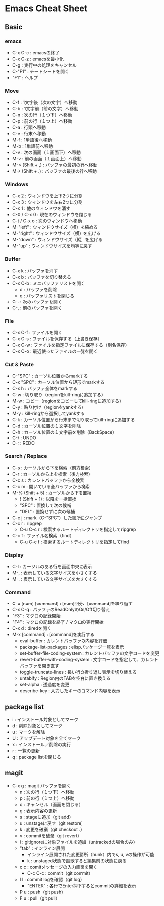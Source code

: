 # Emacs Cheat Sheet

## Basic

### emacs
- C-x C-c : emacsの終了
- C-x C-z : emacsを最小化
- C-g : 実行中の処理をキャンセル
- C-"F1" : チートシートを開く
- "F1" : ヘルプ

### Move
- C-f : 1文字後（次の文字）へ移動
- C-b : 1文字前（前の文字）へ移動
- C-n : 次の行（１つ下）へ移動
- C-p : 前の行（１つ上）へ移動
- C-a : 行頭へ移動
- C-e : 行末へ移動
- M-f : 1単語後へ移動
- M-b : 1単語前へ移動
- C-v : 次の画面（１画面下）へ移動
- M-v : 前の画面（１画面上）へ移動
- M-< (Shift + ,) : バッファの最初の行へ移動
- M-> (Shift + .) : バッファの最後の行へ移動

### Windows
- C-x 2 : ウィンドウを上下2つに分割
- C-x 3 : ウィンドウを左右2つに分割
- C-x 1 : 他のウィンドウを消す
- C-0 / C-x 0 : 現在のウィンドウを閉じる
- C-t / C-x o : 次のウィンドウへ移動
- M-"left" : ウィンドウサイズ（横）を縮める
- M-"right" : ウィンドウサイズ（横）を広げる
- M-"down" : ウィンドウサイズ（縦）を広げる
- M-"up" : ウィンドウサイズを均等に戻す

### Buffer
- C-x k : バッファを消す
- C-x b : バッファを切り替える
- C-x C-b : ミニバッファリストを開く
  - d : バッファを削除
  - q : バッファリストを閉じる
- C-. : 次のバッファを開く
- C-, : 前のバッファを開く

### File
- C-x C-f : ファイルを開く
- C-x C-s : ファイルを保存する（上書き保存）
- C-x C-w : ファイルを指定ファイルに保存する（別名保存）
- C-x C-o : 最近使ったファイルの一覧を開く

### Cut & Paste
- C-"SPC" : カーソル位置からmarkする
- C-x "SPC" : カーソル位置から矩形でmarkする
- C-x h : バッファ全体をmarkする
- C-w : 切り取り（regionをkill-ringに追加する）
- M-w : コピー（regionをコピーしてkill-ringに追加する）
- C-y : 貼り付け（regionをyankする）
- M-y : kill-ringから選択してyankする
- C-k : カーソル位置から行末まで切り取ってkill-ringに追加する
- C-d : カーソル位置の１文字を削除
- C-h : カーソル位置の１文字前を削除（BackSpace）
- C-/ : UNDO
- C-: : REDO

### Search / Replace
- C-s : カーソルから下を検索（前方検索）
- C-r : カーソルから上を検索（後方検索）
- C-c s : カレントバッファから全検索
- C-c m : 開いている全バッファから検索
- M-% (Shift + 5) : カーソルから下を置換
  - ! (Shift + 1) : 以降を一括置換
  - "SPC" : 置換して次の候補
  - "DEL" : 置換せずに次の候補
- C-c j : mark（C-"SPC"）した箇所にジャンプ
- C-c r : ripgrep
  - C-u C-c r : 検索するルートディレクトリを指定してripgrep
- C-c f : ファイル名検索（find）
  - C-u C-c f : 検索するルートディレクトリを指定してfind

### Display
- C-l : カーソルのある行を画面中央に表示
- M-, : 表示している文字サイズを小さくする
- M-. : 表示している文字サイズを大きくする

### Command
- C-u [num] [command] : [num]回分、[command]を繰り返す
- C-x C-q : バッファのReadOnlyのOn/Off切り替え
- "F3" : マクロの記録開始
- "F4" : マクロの記録を終了 / マクロの実行開始
- C-x d : diredを開く
- M-x [command] : [command]を実行する
  - eval-buffer : カレントバッファの内容を評価
  - package-list-packages : elispパッケージ一覧を表示
  - set-buffer-file-coding-system : カレントバッファの文字コードを変更
  - revert-buffer-with-coding-system : 文字コードを指定して、カレントバッファを開き直す
  - toggle-truncate-lines : 長い行の折り返し表示を切り替える
  - untabify : Region内のTABを空白に置き換える
  - set-alpha : 透過度を変更
  - describe-key : 入力したキーのコマンド内容を表示
<!---
    - rg :: ripgrep
    - sgml-pretty-print :: XMLファイルの整形
-->

## package list
- i : インストール対象としてマーク
- d : 削除対象としてマーク
- u : マークを解除
- U : アップデート対象を全てマーク
- x : インストール／削除の実行
- r : 一覧の更新
- q : package listを閉じる

## magit
- C-x g : magit バッファを開く
  - n : 次の行（１つ下）へ移動
  - p : 前の行（１つ上）へ移動
  - q : キャンセル（画面を閉じる）
  - g : 表示内容の更新
  - s : stageに追加（git add）
  - u : unstageに戻す（git restore）
  - k : 変更を破棄（git checkout .）
  - v : commitを破棄（git revert）
  - i : gitignoreに対象ファイルを追加（untrackedの場合のみ）
  - "tab" : インライン展開
    - インライン展開された変更箇所（hunk）内でs, u, vの操作が可能
    - k : unstaged状態で謳歌すると編集前の状態に戻る
  - c c : comitメッセージの入力画面を開く
    - C-c C-c : commit（git commit）
  - l l : commit logを確認（git log）
    - "ENTER" : 各行でEnter押下するとcommitの詳細を表示
  - P u : push（git push）
  - F u : pull（git pull）

<!---
* dired
- n :: 次のディレクトリへ移動
- p :: 前のディレクトリへ移動
- FILE <ENT> :: 指定したファイルを別のウィンドウで開く
- DIR <ENT> :: １階層下のディレクトリへ移動
- j :: １階層上のディレクトリへ移動
- i :: サブディレクトリを展開
- <TAB> :: サブディレクトリを閉じる
- g :: 一覧の最新化
- s :: 一覧のソート
- m :: 対象をマーク
  - u :: 対象のマークを解除
  - U :: 全てのマークを解除
  - C :: マークされた対象をコピー
  - R :: マークされた対象を移動
  - D :: マークされた対象を削除
- + :: ディレクトリを作成
- q :: diredを閉じる
- r :: エディタモード（wdired）
  - C-c C-c :: 変更結果を反映
  - C-c C-g :: 変更結果を破棄
* view
- l :: 1文字後（次の文字）へ移動
- h :: 1文字前（前の文字）へ移動
- j :: 次の行（１つ下）へ移動
- k :: 前の行（１つ上）へ移動
- n :: 次の画面（１画面下）へ移動
- p :: 前の画面（１画面上）へ移動
- s :: カーソルから下を検索（前方検索）
- r :: カーソルから上を検索（後方検索） 
-->
